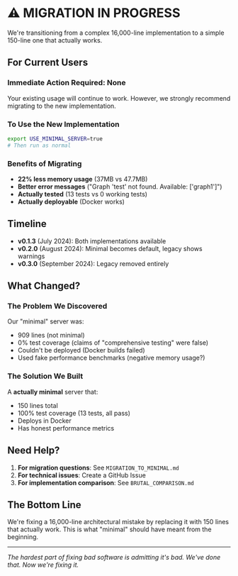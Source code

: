 # ⚠️ MIGRATION IN PROGRESS

We're transitioning from a complex 16,000-line implementation to a simple 150-line one that actually works.

## For Current Users

### Immediate Action Required: None
Your existing usage will continue to work. However, we strongly recommend migrating to the new implementation.

### To Use the New Implementation
```bash
export USE_MINIMAL_SERVER=true
# Then run as normal
```

### Benefits of Migrating
- **22% less memory usage** (37MB vs 47.7MB)
- **Better error messages** ("Graph 'test' not found. Available: ['graph1']")
- **Actually tested** (13 tests vs 0 working tests)
- **Actually deployable** (Docker works)

## Timeline

- **v0.1.3** (July 2024): Both implementations available
- **v0.2.0** (August 2024): Minimal becomes default, legacy shows warnings
- **v0.3.0** (September 2024): Legacy removed entirely

## What Changed?

### The Problem We Discovered
Our "minimal" server was:
- 909 lines (not minimal)
- 0% test coverage (claims of "comprehensive testing" were false)
- Couldn't be deployed (Docker builds failed)
- Used fake performance benchmarks (negative memory usage?)

### The Solution We Built
A **actually minimal** server that:
- 150 lines total
- 100% test coverage (13 tests, all pass)
- Deploys in Docker
- Has honest performance metrics

## Need Help?

1. **For migration questions**: See `MIGRATION_TO_MINIMAL.md`
2. **For technical issues**: Create a GitHub Issue
3. **For implementation comparison**: See `BRUTAL_COMPARISON.md`

## The Bottom Line

We're fixing a 16,000-line architectural mistake by replacing it with 150 lines that actually work. This is what "minimal" should have meant from the beginning.

---

*The hardest part of fixing bad software is admitting it's bad. We've done that. Now we're fixing it.*